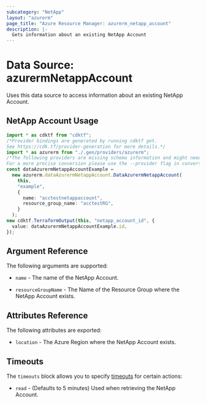```yaml
---
subcategory: "NetApp"
layout: "azurerm"
page_title: "Azure Resource Manager: azurerm_netapp_account"
description: |-
  Gets information about an existing NetApp Account
---
```


# Data Source: azurermNetappAccount

Uses this data source to access information about an existing NetApp Account.

## NetApp Account Usage

```typescript
import * as cdktf from "cdktf";
/*Provider bindings are generated by running cdktf get.
See https://cdk.tf/provider-generation for more details.*/
import * as azurerm from "./.gen/providers/azurerm";
/*The following providers are missing schema information and might need manual adjustments to synthesize correctly: azurerm.
For a more precise conversion please use the --provider flag in convert.*/
const dataAzurermNetappAccountExample =
  new azurerm.dataAzurermNetappAccount.DataAzurermNetappAccount(
    this,
    "example",
    {
      name: "acctestnetappaccount",
      resource_group_name: "acctestRG",
    }
  );
new cdktf.TerraformOutput(this, "netapp_account_id", {
  value: dataAzurermNetappAccountExample.id,
});

```

## Argument Reference

The following arguments are supported:

*   `name` - The name of the NetApp Account.

*   `resourceGroupName` - The Name of the Resource Group where the NetApp Account exists.

## Attributes Reference

The following attributes are exported:

* `location` - The Azure Region where the NetApp Account exists.

## Timeouts

The `timeouts` block allows you to specify [timeouts](https://www.terraform.io/language/resources/syntax#operation-timeouts) for certain actions:

* `read` - (Defaults to 5 minutes) Used when retrieving the NetApp Account.
